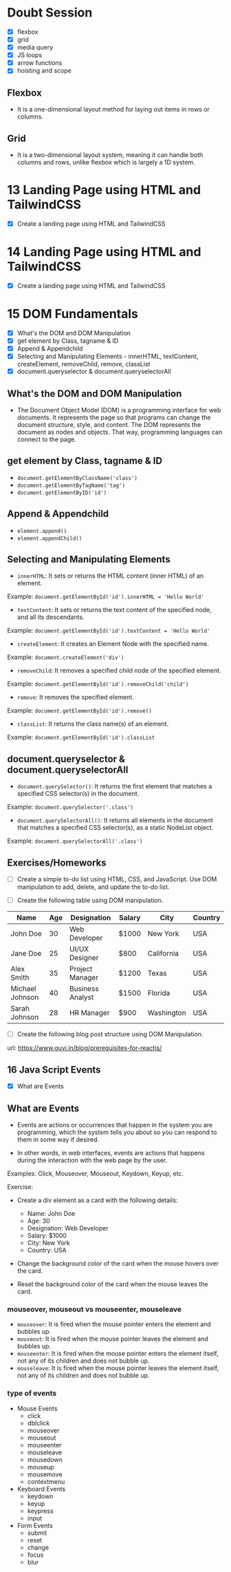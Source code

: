 # Doubt Session

- [x] flexbox
- [x] grid
- [x] media query
- [x] JS loops
- [x] arrow functions
- [x] hoisting and scope

## Flexbox

- It is a one-dimensional layout method for laying out items in rows or columns.

## Grid

- It is a two-dimensional layout system, meaning it can handle both columns and rows, unlike flexbox which is largely a 1D system.

# 13 Landing Page using HTML and TailwindCSS

- [x] Create a landing page using HTML and TailwindCSS

# 14 Landing Page using HTML and TailwindCSS

- [x] Create a landing page using HTML and TailwindCSS

# 15 DOM Fundamentals

- [x] What's the DOM and DOM Manipulation
- [x] get element by Class, tagname & ID
- [x] Append & Appendchild
- [x] Selecting and Manipulating Elements - innerHTML, textContent, createElement, removeChild, remove, classList
- [x] document.queryselector & document.queryselectorAll

## What's the DOM and DOM Manipulation

- The Document Object Model (DOM) is a programming interface for web documents. It represents the page so that programs can change the document structure, style, and content. The DOM represents the document as nodes and objects. That way, programming languages can connect to the page.

## get element by Class, tagname & ID

- `document.getElementByClassName('class')`
- `document.getElementByTagName('tag')`
- `document.getElementByID('id')`

## Append & Appendchild

- `element.append()`
- `element.appendChild()`

## Selecting and Manipulating Elements

- `innerHTML`: It sets or returns the HTML content (inner HTML) of an element.

Example: `document.getElementById('id').innerHTML = 'Hello World'`

- `textContent`: It sets or returns the text content of the specified node, and all its descendants.

Example: `document.getElementById('id').textContent = 'Hello World'`

- `createElement`: It creates an Element Node with the specified name.

Example: `document.createElement('div')`

- `removeChild`: It removes a specified child node of the specified element.

Example: `document.getElementById('id').removeChild('child')`

- `remove`: It removes the specified element.

Example: `document.getElementById('id').remove()`

- `classList`: It returns the class name(s) of an element.

Example: `document.getElementById('id').classList`

## document.queryselector & document.queryselectorAll

- `document.querySelector()`: It returns the first element that matches a specified CSS selector(s) in the document.

Example: `document.querySelector('.class')`

- `document.querySelectorAll()`: It returns all elements in the document that matches a specified CSS selector(s), as a static NodeList object.

Example: `document.querySelectorAll('.class')`

## Exercises/Homeworks

- [ ] Create a simple to-do list using HTML, CSS, and JavaScript. Use DOM manipulation to add, delete, and update the to-do list.

- [ ] Create the following table using DOM manipulation.

| Name            | Age | Designation      | Salary | City       | Country |
| --------------- | --- | ---------------- | ------ | ---------- | ------- |
| John Doe        | 30  | Web Developer    | $1000  | New York   | USA     |
| Jane Doe        | 25  | UI/UX Designer   | $800   | California | USA     |
| Alex Smith      | 35  | Project Manager  | $1200  | Texas      | USA     |
| Michael Johnson | 40  | Business Analyst | $1500  | Florida    | USA     |
| Sarah Johnson   | 28  | HR Manager       | $900   | Washington | USA     |

- [ ] Create the following blog post structure using DOM Manipulation.

url: https://www.guvi.in/blog/prerequisites-for-reactjs/

## 16 Java Script Events

- [x] What are Events

## What are Events

- Events are actions or occurrences that happen in the system you are programming, which the system tells you about so you can respond to them in some way if desired.

- In other words, in web interfaces, events are actions that happens during the interaction with the web page by the user.

Examples: Click, Mouseover, Mouseout, Keydown, Keyup, etc.

Exercise:

- Create a div element as a card with the following details:

  - Name: John Doe
  - Age: 30
  - Designation: Web Developer
  - Salary: $1000
  - City: New York
  - Country: USA

- Change the background color of the card when the mouse hovers over the card.
- Reset the background color of the card when the mouse leaves the card.

### mouseover, mouseout vs mouseenter, mouseleave

- `mouseover`: It is fired when the mouse pointer enters the element and bubbles up.
- `mouseout`: It is fired when the mouse pointer leaves the element and bubbles up.
- `mouseenter`: It is fired when the mouse pointer enters the element itself, not any of its children and does not bubble up.
- `mouseleave`: It is fired when the mouse pointer leaves the element itself, not any of its children and does not bubble up.

### type of events

- Mouse Events
  - click
  - dblclick
  - mouseover
  - mouseout
  - mouseenter
  - mouseleave
  - mousedown
  - mouseup
  - mousemove
  - contextmenu
- Keyboard Events
  - keydown
  - keyup
  - keypress
  - input
- Form Events
  - submit
  - reset
  - change
  - focus
  - blur
